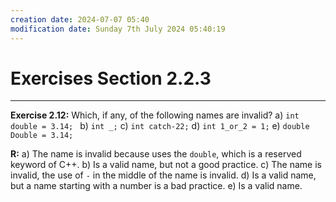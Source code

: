 ```yaml
---
creation date: 2024-07-07 05:40
modification date: Sunday 7th July 2024 05:40:19
---
```

# Exercises Section 2.2.3

___

**Exercise 2.12:** Which, if any, of the following names are invalid?
a) `int double = 3.14; `
b) `int _;`
c) `int catch-22;`
d) `int 1_or_2 = 1;`
e) `double Double = 3.14;`

**R:** a) The name is invalid because uses the `double`, which is a reserved keyword of C++.
b) Is a valid name, but not a good practice.
c) The name is invalid, the use of `-` in the middle of the name is invalid.
d) Is a valid name, but a name starting with a number is a bad practice.
e) Is a valid name.

